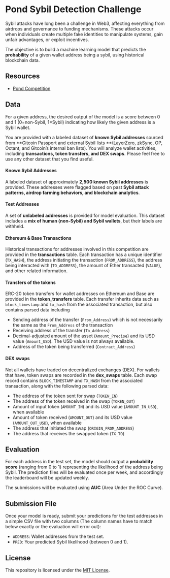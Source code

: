 # Pond Sybil Detection Challenge

Sybil attacks have long been a challenge in Web3, affecting everything from airdrops and governance to funding mechanisms. These attacks occur when individuals create multiple fake identities to manipulate systems, gain unfair advantages, or exploit incentives.

The objective is to build a machine learning model that predicts the **probability** of a given wallet address being a sybil, using historical blockchain data.

## Resources

- [Pond Competition](https://cryptopond.xyz/modelfactory/detail/4712551)

## Data

For a given address, the desired output of the model is a score between 0 and 1 (0=non-Sybil, 1=Sybil) indicating how likely the given address is a Sybil wallet.

You are provided with a labeled dataset of **known Sybil addresses** sourced from **Gitcoin Passport and external Sybil lists **(LayerZero, zkSync, OP, Octant, and Gitcoin’s internal ban lists). You will analyze wallet activities, including **transactions, token transfers, and DEX swaps**. Please feel free to use any other dataset that you find useful.

#### Known Sybil Addresses

A labeled dataset of approximately **2,500 known Sybil addresses** is provided. These addresses were flagged based on past **Sybil attack patterns, airdrop farming behaviors, and blockchain analytics**.

#### Test Addresses

A set of **unlabeled addresses** is provided for model evaluation. This dataset includes a **mix of human (non-Sybil) and Sybil wallets**, but their labels are withheld.

#### Ethereum & Base Transactions

Historical transactions for addresses involved in this competition are provided in the **transactions** table. Each transaction has a unique identifier (`TX_HASH`), the address initiating the transaction (`FROM_ADDRESS`), the address being interacted with (`TO_ADDRESS`), the amount of Ether transacted (`VALUE`), and other related information.

#### Transfers of the tokens

ERC-20 token transfers for wallet addresses on Ethereum and Base are provided in the **token_transfers** table. Each transfer inherits data such as `block_timestamp` and `tx_hash` from the associated transaction, but also contains parsed data including

- Sending address of the transfer (`From_Address`) which is not necessarily the same as the `From_Address` of the transaction
- Receiving address of the transfer (`To_Address`)
- Decimal-adjusted amount of the asset (`Amount_Precise`) and its USD value (`Amount_USD`). The USD value is not always available.
- Address of the token being transferred (`Contract_Address`)

#### DEX swaps

Not all wallets have traded on decentralized exchanges (DEX). For wallets that have, token swaps are recorded in the **dex_swaps** table. Each swap record contains `BLOCK_TIMESTAMP` and `TX_HASH` from the associated transaction, along with the following parsed data:

- The address of the token sent for swap (`TOKEN_IN`)
- The address of the token received in the swap (`TOKEN_OUT`)
- Amount of input token (`AMOUNT_IN`) and its USD value (`AMOUNT_IN_USD`), when available
- Amount of token received (`AMOUNT_OUT`) and its USD value (`AMOUNT_OUT_USD`), when available
- The address that initiated the swap (`ORIGIN_FROM_ADDRESS`)
- The address that receives the swapped token (`TX_TO`)

## Evaluation

For each address in the test set, the model should output a **probability score** (ranging from 0 to 1) representing the likelihood of the address being Sybil. The prediction files will be evaluated once per week, and accordingly the leaderboard will be updated weekly.

The submissions will be evaluated using **AUC** (Area Under the ROC Curve).

## Submission File

Once your model is ready, submit your predictions for the test addresses in a simple CSV file with two columns (The column names have to match below exactly or the evaluation will error out):

- `ADDRESS`: Wallet addresses from the test set.
- `PRED`: Your predicted Sybil likelihood (between 0 and 1).

## License

This repository is licensed under the [MIT License](https://opensource.org/licenses/MIT).
